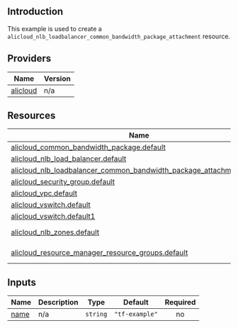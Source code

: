 <!-- BEGIN_TF_DOCS -->
## Introduction

This example is used to create a `alicloud_nlb_loadbalancer_common_bandwidth_package_attachment` resource.

## Providers

| Name | Version |
|------|---------|
| <a name="provider_alicloud"></a> [alicloud](#provider\_alicloud) | n/a |

## Resources

| Name | Type |
|------|------|
| [alicloud_common_bandwidth_package.default](https://registry.terraform.io/providers/aliyun/alicloud/latest/docs/resources/common_bandwidth_package) | resource |
| [alicloud_nlb_load_balancer.default](https://registry.terraform.io/providers/aliyun/alicloud/latest/docs/resources/nlb_load_balancer) | resource |
| [alicloud_nlb_loadbalancer_common_bandwidth_package_attachment.default](https://registry.terraform.io/providers/aliyun/alicloud/latest/docs/resources/nlb_loadbalancer_common_bandwidth_package_attachment) | resource |
| [alicloud_security_group.default](https://registry.terraform.io/providers/aliyun/alicloud/latest/docs/resources/security_group) | resource |
| [alicloud_vpc.default](https://registry.terraform.io/providers/aliyun/alicloud/latest/docs/resources/vpc) | resource |
| [alicloud_vswitch.default](https://registry.terraform.io/providers/aliyun/alicloud/latest/docs/resources/vswitch) | resource |
| [alicloud_vswitch.default1](https://registry.terraform.io/providers/aliyun/alicloud/latest/docs/resources/vswitch) | resource |
| [alicloud_nlb_zones.default](https://registry.terraform.io/providers/aliyun/alicloud/latest/docs/data-sources/nlb_zones) | data source |
| [alicloud_resource_manager_resource_groups.default](https://registry.terraform.io/providers/aliyun/alicloud/latest/docs/data-sources/resource_manager_resource_groups) | data source |

## Inputs

| Name | Description | Type | Default | Required |
|------|-------------|------|---------|:--------:|
| <a name="input_name"></a> [name](#input\_name) | n/a | `string` | `"tf-example"` | no |
<!-- END_TF_DOCS -->    